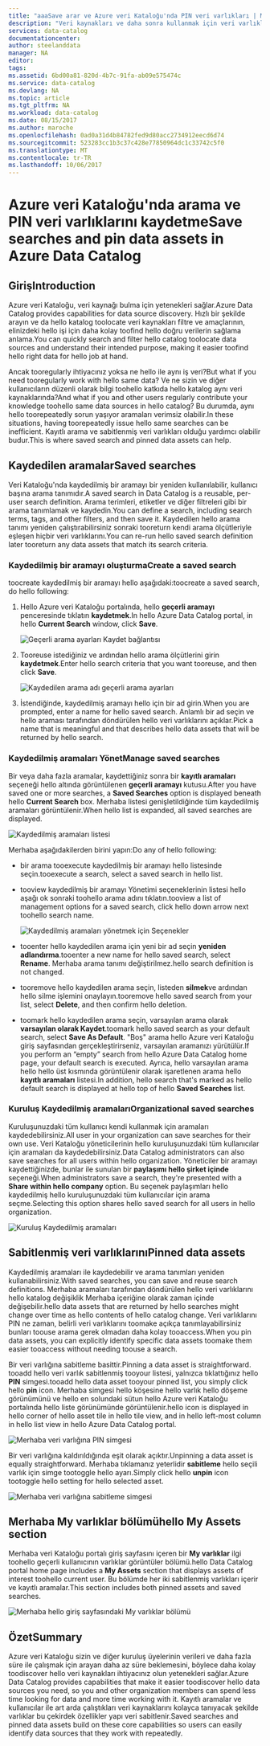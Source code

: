 ```yaml
---
title: "aaaSave arar ve Azure veri Kataloğu'nda PIN veri varlıkları | Microsoft Docs"
description: "Veri kaynakları ve daha sonra kullanmak için veri varlıklarını kaydetme nasıl tooarticle vurgulama yetenekleri Azure veri Kataloğu'nda."
services: data-catalog
documentationcenter: 
author: steelanddata
manager: NA
editor: 
tags: 
ms.assetid: 6bd00a81-820d-4b7c-91fa-ab09e575474c
ms.service: data-catalog
ms.devlang: NA
ms.topic: article
ms.tgt_pltfrm: NA
ms.workload: data-catalog
ms.date: 08/15/2017
ms.author: maroche
ms.openlocfilehash: 0ad0a31d4b84782fed9d80acc2734912eecd6d74
ms.sourcegitcommit: 523283cc1b3c37c428e77850964dc1c33742c5f0
ms.translationtype: MT
ms.contentlocale: tr-TR
ms.lasthandoff: 10/06/2017
---
```

# <a name="save-searches-and-pin-data-assets-in-azure-data-catalog"></a><span data-ttu-id="fc118-103">Azure veri Kataloğu'nda arama ve PIN veri varlıklarını kaydetme</span><span class="sxs-lookup"><span data-stu-id="fc118-103">Save searches and pin data assets in Azure Data Catalog</span></span>
## <a name="introduction"></a><span data-ttu-id="fc118-104">Giriş</span><span class="sxs-lookup"><span data-stu-id="fc118-104">Introduction</span></span>
<span data-ttu-id="fc118-105">Azure veri Kataloğu, veri kaynağı bulma için yetenekleri sağlar.</span><span class="sxs-lookup"><span data-stu-id="fc118-105">Azure Data Catalog provides capabilities for data source discovery.</span></span> <span data-ttu-id="fc118-106">Hızlı bir şekilde arayın ve da hello katalog toolocate veri kaynakları filtre ve amaçlarının, elinizdeki hello işi için daha kolay toofind hello doğru verilerin sağlama anlama.</span><span class="sxs-lookup"><span data-stu-id="fc118-106">You can quickly search and filter hello catalog toolocate data sources and understand their intended purpose, making it easier toofind hello right data for hello job at hand.</span></span>

<span data-ttu-id="fc118-107">Ancak tooregularly ihtiyacınız yoksa ne hello ile aynı iş veri?</span><span class="sxs-lookup"><span data-stu-id="fc118-107">But what if you need tooregularly work with hello same data?</span></span> <span data-ttu-id="fc118-108">Ve ne sizin ve diğer kullanıcıların düzenli olarak bilgi toohello katkıda hello katalog aynı veri kaynaklarında?</span><span class="sxs-lookup"><span data-stu-id="fc118-108">And what if you and other users regularly contribute your knowledge toohello same data sources in hello catalog?</span></span> <span data-ttu-id="fc118-109">Bu durumda, aynı hello toorepeatedly sorun yaşıyor aramaları verimsiz olabilir.</span><span class="sxs-lookup"><span data-stu-id="fc118-109">In these situations, having toorepeatedly issue hello same searches can be inefficient.</span></span> <span data-ttu-id="fc118-110">Kayıtlı arama ve sabitlenmiş veri varlıkları olduğu yardımcı olabilir budur.</span><span class="sxs-lookup"><span data-stu-id="fc118-110">This is where saved search and pinned data assets can help.</span></span>

## <a name="saved-searches"></a><span data-ttu-id="fc118-111">Kaydedilen aramalar</span><span class="sxs-lookup"><span data-stu-id="fc118-111">Saved searches</span></span>
<span data-ttu-id="fc118-112">Veri Kataloğu'nda kaydedilmiş bir aramayı bir yeniden kullanılabilir, kullanıcı başına arama tanımıdır.</span><span class="sxs-lookup"><span data-stu-id="fc118-112">A saved search in Data Catalog is a reusable, per-user search definition.</span></span> <span data-ttu-id="fc118-113">Arama terimleri, etiketler ve diğer filtreleri gibi bir arama tanımlamak ve kaydedin.</span><span class="sxs-lookup"><span data-stu-id="fc118-113">You can define a search, including search terms, tags, and other filters, and then save it.</span></span> <span data-ttu-id="fc118-114">Kaydedilen hello arama tanımı yeniden çalıştırabilirsiniz sonraki tooreturn kendi arama ölçütleriyle eşleşen hiçbir veri varlıklarını.</span><span class="sxs-lookup"><span data-stu-id="fc118-114">You can re-run hello saved search definition later tooreturn any data assets that match its search criteria.</span></span>

### <a name="create-a-saved-search"></a><span data-ttu-id="fc118-115">Kaydedilmiş bir aramayı oluşturma</span><span class="sxs-lookup"><span data-stu-id="fc118-115">Create a saved search</span></span>
<span data-ttu-id="fc118-116">toocreate kaydedilmiş bir aramayı hello aşağıdaki:</span><span class="sxs-lookup"><span data-stu-id="fc118-116">toocreate a saved search, do hello following:</span></span>
1. <span data-ttu-id="fc118-117">Hello Azure veri Kataloğu portalında, hello **geçerli aramayı** penceresinde tıklatın **kaydetmek**.</span><span class="sxs-lookup"><span data-stu-id="fc118-117">In hello Azure Data Catalog portal, in hello **Current Search** window, click **Save**.</span></span> 

    ![Geçerli arama ayarları Kaydet bağlantısı](./media/data-catalog-how-to-save-pin/01-save-option.png) 

2. <span data-ttu-id="fc118-119">Tooreuse istediğiniz ve ardından hello arama ölçütlerini girin **kaydetmek**.</span><span class="sxs-lookup"><span data-stu-id="fc118-119">Enter hello search criteria that you want tooreuse, and then click **Save**.</span></span>

    ![Kaydedilen arama adı geçerli arama ayarları](./media/data-catalog-how-to-save-pin/02-name.png)

3. <span data-ttu-id="fc118-121">İstendiğinde, kaydedilmiş aramayı hello için bir ad girin.</span><span class="sxs-lookup"><span data-stu-id="fc118-121">When you are prompted, enter a name for hello saved search.</span></span> <span data-ttu-id="fc118-122">Anlamlı bir ad seçin ve hello araması tarafından döndürülen hello veri varlıklarını açıklar.</span><span class="sxs-lookup"><span data-stu-id="fc118-122">Pick a name that is meaningful and that describes hello data assets that will be returned by hello search.</span></span>

### <a name="manage-saved-searches"></a><span data-ttu-id="fc118-123">Kaydedilmiş aramaları Yönet</span><span class="sxs-lookup"><span data-stu-id="fc118-123">Manage saved searches</span></span>
<span data-ttu-id="fc118-124">Bir veya daha fazla aramalar, kaydettiğiniz sonra bir **kayıtlı aramaları** seçeneği hello altında görüntülenen **geçerli aramayı** kutusu.</span><span class="sxs-lookup"><span data-stu-id="fc118-124">After you have saved one or more searches, a **Saved Searches** option is displayed beneath hello **Current Search** box.</span></span> <span data-ttu-id="fc118-125">Merhaba listesi genişletildiğinde tüm kaydedilmiş aramaları görüntülenir.</span><span class="sxs-lookup"><span data-stu-id="fc118-125">When hello list is expanded, all saved searches are displayed.</span></span>

 ![Kaydedilmiş aramaları listesi](./media/data-catalog-how-to-save-pin/03-list.png)

<span data-ttu-id="fc118-127">Merhaba aşağıdakilerden birini yapın:</span><span class="sxs-lookup"><span data-stu-id="fc118-127">Do any of hello following:</span></span>

* <span data-ttu-id="fc118-128">bir arama tooexecute kaydedilmiş bir aramayı hello listesinde seçin.</span><span class="sxs-lookup"><span data-stu-id="fc118-128">tooexecute a search, select a saved search in hello list.</span></span>

* <span data-ttu-id="fc118-129">tooview kaydedilmiş bir aramayı Yönetimi seçeneklerinin listesi hello aşağı ok sonraki toohello arama adını tıklatın.</span><span class="sxs-lookup"><span data-stu-id="fc118-129">tooview a list of management options for a saved search, click hello down arrow next toohello search name.</span></span>

    ![Kaydedilmiş aramaları yönetmek için Seçenekler](./media/data-catalog-how-to-save-pin/04-managing.png)

* <span data-ttu-id="fc118-131">tooenter hello kaydedilen arama için yeni bir ad seçin **yeniden adlandırma**.</span><span class="sxs-lookup"><span data-stu-id="fc118-131">tooenter a new name for hello saved search, select **Rename**.</span></span> <span data-ttu-id="fc118-132">Merhaba arama tanımı değiştirilmez.</span><span class="sxs-lookup"><span data-stu-id="fc118-132">hello search definition is not changed.</span></span>

* <span data-ttu-id="fc118-133">tooremove hello kaydedilen arama seçin, listeden **silmek**ve ardından hello silme işlemini onaylayın.</span><span class="sxs-lookup"><span data-stu-id="fc118-133">tooremove hello saved search from your list, select **Delete**, and then confirm hello deletion.</span></span>

* <span data-ttu-id="fc118-134">toomark hello kaydedilen arama seçin, varsayılan arama olarak **varsayılan olarak Kaydet**.</span><span class="sxs-lookup"><span data-stu-id="fc118-134">toomark hello saved search as your default search, select **Save As Default**.</span></span> <span data-ttu-id="fc118-135">"Boş" arama hello Azure veri Kataloğu giriş sayfasından gerçekleştirirseniz, varsayılan aramanızı yürütülür.</span><span class="sxs-lookup"><span data-stu-id="fc118-135">If you perform an “empty” search from hello Azure Data Catalog home page, your default search is executed.</span></span> <span data-ttu-id="fc118-136">Ayrıca, hello varsayılan arama hello hello üst kısmında görüntülenir olarak işaretlenen arama hello **kayıtlı aramaları** listesi.</span><span class="sxs-lookup"><span data-stu-id="fc118-136">In addition, hello search that's marked as hello default search is displayed at hello top of hello **Saved Searches** list.</span></span>

### <a name="organizational-saved-searches"></a><span data-ttu-id="fc118-137">Kuruluş Kaydedilmiş aramaları</span><span class="sxs-lookup"><span data-stu-id="fc118-137">Organizational saved searches</span></span>
<span data-ttu-id="fc118-138">Kuruluşunuzdaki tüm kullanıcı kendi kullanmak için aramaları kaydedebilirsiniz.</span><span class="sxs-lookup"><span data-stu-id="fc118-138">All user in your organization can save searches for their own use.</span></span> <span data-ttu-id="fc118-139">Veri Kataloğu yöneticilerinin hello kuruluşunuzdaki tüm kullanıcılar için aramaları da kaydedebilirsiniz.</span><span class="sxs-lookup"><span data-stu-id="fc118-139">Data Catalog administrators can also save searches for all users within hello organization.</span></span> <span data-ttu-id="fc118-140">Yöneticiler bir aramayı kaydettiğinizde, bunlar ile sunulan bir **paylaşımı hello şirket içinde** seçeneği.</span><span class="sxs-lookup"><span data-stu-id="fc118-140">When administrators save a search, they're presented with a **Share within hello company** option.</span></span> <span data-ttu-id="fc118-141">Bu seçenek paylaşımları hello kaydedilmiş hello kuruluşunuzdaki tüm kullanıcılar için arama seçme.</span><span class="sxs-lookup"><span data-stu-id="fc118-141">Selecting this option shares hello saved search for all users in hello organization.</span></span>

 ![Kuruluş Kaydedilmiş aramaları](./media/data-catalog-how-to-save-pin/08-organizational-saved-search.png)

## <a name="pinned-data-assets"></a><span data-ttu-id="fc118-143">Sabitlenmiş veri varlıklarını</span><span class="sxs-lookup"><span data-stu-id="fc118-143">Pinned data assets</span></span>
<span data-ttu-id="fc118-144">Kaydedilmiş aramaları ile kaydedebilir ve arama tanımları yeniden kullanabilirsiniz.</span><span class="sxs-lookup"><span data-stu-id="fc118-144">With saved searches, you can save and reuse search definitions.</span></span> <span data-ttu-id="fc118-145">Merhaba aramaları tarafından döndürülen hello veri varlıklarını hello katalog değişiklik Merhaba içeriğine olarak zaman içinde değişebilir.</span><span class="sxs-lookup"><span data-stu-id="fc118-145">hello data assets that are returned by hello searches might change over time as hello contents of hello catalog change.</span></span> <span data-ttu-id="fc118-146">Veri varlıklarını PIN ne zaman, belirli veri varlıklarını toomake açıkça tanımlayabilirsiniz bunları toouse arama gerek olmadan daha kolay tooaccess.</span><span class="sxs-lookup"><span data-stu-id="fc118-146">When you pin data assets, you can explicitly identify specific data assets toomake them easier tooaccess without needing toouse a search.</span></span>

<span data-ttu-id="fc118-147">Bir veri varlığına sabitleme basittir.</span><span class="sxs-lookup"><span data-stu-id="fc118-147">Pinning a data asset is straightforward.</span></span> <span data-ttu-id="fc118-148">tooadd hello veri varlık sabitlenmiş tooyour listesi, yalnızca tıklattığınız hello **PIN** simgesi.</span><span class="sxs-lookup"><span data-stu-id="fc118-148">tooadd hello data asset tooyour pinned list, you simply click hello **pin** icon.</span></span> <span data-ttu-id="fc118-149">Merhaba simgesi hello köşesine hello varlık hello döşeme görünümünü ve hello en solundaki sütun hello Azure veri Kataloğu portalında hello liste görünümünde görüntülenir.</span><span class="sxs-lookup"><span data-stu-id="fc118-149">hello icon is displayed in hello corner of hello asset tile in hello tile view, and in hello left-most column in hello list view in hello Azure Data Catalog portal.</span></span>

![Merhaba veri varlığına PIN simgesi](./media/data-catalog-how-to-save-pin/05-pinning.png)

<span data-ttu-id="fc118-151">Bir veri varlığına kaldırıldığında eşit olarak açıktır.</span><span class="sxs-lookup"><span data-stu-id="fc118-151">Unpinning a data asset is equally straightforward.</span></span> <span data-ttu-id="fc118-152">Merhaba tıklamanız yeterlidir **sabitleme** hello seçili varlık için simge tootoggle hello ayarı.</span><span class="sxs-lookup"><span data-stu-id="fc118-152">Simply click hello **unpin** icon tootoggle hello setting for hello selected asset.</span></span>

![Merhaba veri varlığına sabitleme simgesi](./media/data-catalog-how-to-save-pin/06-unpinning.png)

## <a name="hello-my-assets-section"></a><span data-ttu-id="fc118-154">Merhaba My varlıklar bölümü</span><span class="sxs-lookup"><span data-stu-id="fc118-154">hello My Assets section</span></span>
<span data-ttu-id="fc118-155">Merhaba veri Kataloğu portalı giriş sayfasını içeren bir **My varlıklar** ilgi toohello geçerli kullanıcının varlıklar görüntüler bölümü.</span><span class="sxs-lookup"><span data-stu-id="fc118-155">hello Data Catalog portal home page includes a **My Assets** section that displays assets of interest toohello current user.</span></span> <span data-ttu-id="fc118-156">Bu bölümde her iki sabitlenmiş varlıkları içerir ve kayıtlı aramalar.</span><span class="sxs-lookup"><span data-stu-id="fc118-156">This section includes both pinned assets and saved searches.</span></span>

![Merhaba hello giriş sayfasındaki My varlıklar bölümü](./media/data-catalog-how-to-save-pin/07-my-assets.png)

## <a name="summary"></a><span data-ttu-id="fc118-158">Özet</span><span class="sxs-lookup"><span data-stu-id="fc118-158">Summary</span></span>
<span data-ttu-id="fc118-159">Azure veri Kataloğu sizin ve diğer kuruluş üyelerinin verileri ve daha fazla süre ile çalışmak için arayan daha az süre beklemesini, böylece daha kolay toodiscover hello veri kaynakları ihtiyacınız olun yetenekleri sağlar.</span><span class="sxs-lookup"><span data-stu-id="fc118-159">Azure Data Catalog provides capabilities that make it easier toodiscover hello data sources you need, so you and other organization members can spend less time looking for data and more time working with it.</span></span> <span data-ttu-id="fc118-160">Kayıtlı aramalar ve kullanıcılar ile art arda çalıştıkları veri kaynaklarını kolayca tanıyacak şekilde varlıklar bu çekirdek özellikler yapı veri sabitlenir.</span><span class="sxs-lookup"><span data-stu-id="fc118-160">Saved searches and pinned data assets build on these core capabilities so users can easily identify data sources that they work with repeatedly.</span></span>
